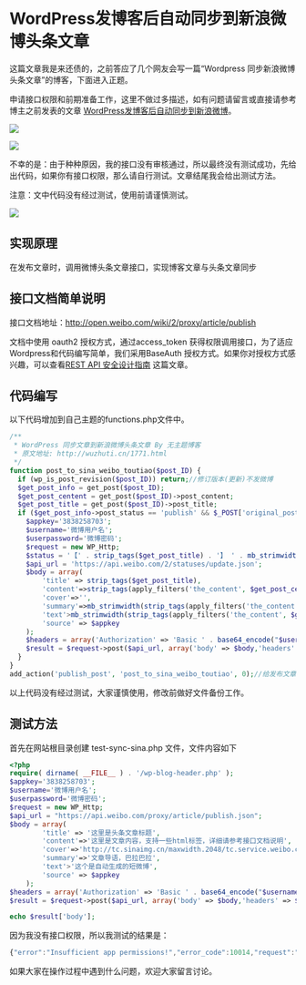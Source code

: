 # WordPress发博客后自动同步到新浪微博头条文章

这篇文章我是来还债的，之前答应了几个网友会写一篇“Wordpress 同步新浪微博头条文章”的博客，下面进入正题。

申请接口权限和前期准备工作，这里不做过多描述，如有问题请留言或直接请参考博主之前发表的文章 [WordPress发博客后自动同步到新浪微博](https://wuzhuti.cn/1771.html)。

![](https://wuzhuti.cn/wp-content/uploads/2016/11/2016-11-28-11.58.37.png)

![](https://wuzhuti.cn/wp-content/uploads/2016/11/2016-11-2812.09.47.png)

不幸的是：由于种种原因，我的接口没有审核通过，所以最终没有测试成功，先给出代码，如果你有接口权限，那么请自行测试。文章结尾我会给出测试方法。

注意：文中代码没有经过测试，使用前请谨慎测试。

![](https://wuzhuti.cn/wp-content/uploads/2016/11/frank-2016-11-30-10.59.19.png)

## 实现原理
在发布文章时，调用微博头条文章接口，实现博客文章与头条文章同步

## 接口文档简单说明

接口文档地址：http://open.weibo.com/wiki/2/proxy/article/publish

文档中使用 oauth2 授权方式，通过access_token 获得权限调用接口，为了适应Wordpress和代码编写简单，我们采用BaseAuth 授权方式。如果你对授权方式感兴趣，可以查看[REST API 安全设计指南](https://wuzhuti.cn/2518.html) 这篇文章。

## 代码编写

以下代码增加到自己主题的functions.php文件中。

```php
/** 
 * WordPress 同步文章到新浪微博头条文章 By 无主题博客 
 * 原文地址: http://wuzhuti.cn/1771.html 
 */  
function post_to_sina_weibo_toutiao($post_ID) {  
  if (wp_is_post_revision($post_ID)) return;//修订版本(更新)不发微博  
  $get_post_info = get_post($post_ID);  
  $get_post_centent = get_post($post_ID)->post_content;  
  $get_post_title = get_post($post_ID)->post_title;  
  if ($get_post_info->post_status == 'publish' && $_POST['original_post_status'] != 'publish') {  
    $appkey='3838258703';  
    $username='微博用户名';  
    $userpassword='微博密码';  
    $request = new WP_Http;  
    $status = '【' . strip_tags($get_post_title) . '】 ' . mb_strimwidth(strip_tags(apply_filters('the_content', $get_post_centent)) , 0, 132, '...') . ' 全文地址:' . get_permalink($post_ID);  
    $api_url = 'https://api.weibo.com/2/statuses/update.json';  
    $body = array(
        'title' => strip_tags($get_post_title),
        'content'=>strip_tags(apply_filters('the_content', $get_post_centent)),
        'cover'=>'',
        'summary'=>mb_strimwidth(strip_tags(apply_filters('the_content', $get_post_centent)) , 0, 110, '...')
        'text'>mb_strimwidth(strip_tags(apply_filters('the_content', $get_post_centent)) , 0, 110, '...')
        'source' => $appkey
    );  
    $headers = array('Authorization' => 'Basic ' . base64_encode("$username:$userpassword"));  
    $result = $request->post($api_url, array('body' => $body,'headers' => $headers));  
  }  
}  
add_action('publish_post', 'post_to_sina_weibo_toutiao', 0);//给发布文章增加一个分享微博头条文章的动作  
```

以上代码没有经过测试，大家谨慎使用，修改前做好文件备份工作。

## 测试方法

首先在网站根目录创建 test-sync-sina.php 文件，文件内容如下

```php
<?php
require( dirname( __FILE__ ) . '/wp-blog-header.php' );
$appkey='3838258703';
$username='微博用户名';  
$userpassword='微博密码';  
$request = new WP_Http;  
$api_url = "https://api.weibo.com/proxy/article/publish.json";
$body = array(
        'title' => '这里是头条文章标题',
        'content'=>'这里是文章内容，支持一些html标签，详细请参考接口文档说明',
        'cover'=>'http://tc.sinaimg.cn/maxwidth.2048/tc.service.weibo.com/images_ifanr_cn/8ce1b0abab02ecbe4ee0a722bc89d918.jpg',//封面
        'summary'=>'文章导语，巴拉巴拉',
        'text'>'这个是自动生成的短微博',
        'source' => $appkey
    );  
$headers = array('Authorization' => 'Basic ' . base64_encode("$username:$userpassword"));  
$result = $request->post($api_url, array('body' => $body,'headers' => $headers));

echo $result['body'];
```

因为我没有接口权限，所以我测试的结果是：

```js
{"error":"Insufficient app permissions!","error_code":10014,"request":"/proxy/article/publish.json"}
```

如果大家在操作过程中遇到什么问题，欢迎大家留言讨论。


